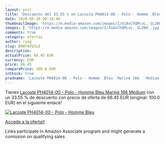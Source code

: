```yaml
---
layout: post
title: 'Descuento del 33.55 % en Lacoste PH4014-00 - Polo - Homme  Bleu  '
date: 2020-09-30 09:18:49
thumbnailImage: 'https://m.media-amazon.com/images/I/41AvChQMcvL._SL200_.jpg'
images: [ 'https://m.media-amazon.com/images/I/41AvChQMcvL._SL200_.jpg' ]
comments: true
category: ofertas
author: ring
slug: B00Y4XUJLE
description:
actualPrice: 66.45 EUR
currency: EUR
price: 66.45
comparePrice: 100.0 EUR
inStock: true
prodname: 'Lacoste PH4014-00 - Polo - Homme  Bleu  Marine 166   Medium'
---
```


Tienes [Lacoste PH4014-00 - Polo - Homme  Bleu  Marine 166   Medium](https://www.amazon.fr/dp/B00Y4XUJLE/?tag=tolees0d-21) con un 33.55 % de descuento con precio de oferta de 66.45 EUR (original: 100.0 EUR) en el siguiente enlace!

[![Lacoste PH4014-00 - Polo - Homme  Bleu  ](https://m.media-amazon.com/images/I/41AvChQMcvL._SL200_.jpg)](https://www.amazon.fr/dp/B00Y4XUJLE/?tag=tolees0d-21)

[Accede a la oferta!!](https://www.amazon.fr/dp/B00Y4XUJLE/?tag=tolees0d-21)

Links participate in Amazon Associate program and might generate a comission on qualifying sales


